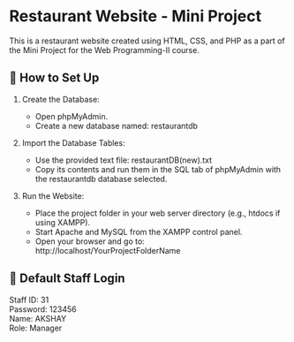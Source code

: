 # Restaurant Website - Mini Project

This is a restaurant website created using HTML, CSS, and PHP as a part of the Mini Project for the Web Programming-II course.

## 📁 How to Set Up

1. Create the Database:
   - Open phpMyAdmin.
   - Create a new database named:
     restaurantdb

2. Import the Database Tables:
   - Use the provided text file:
     restaurantDB(new).txt
   - Copy its contents and run them in the SQL tab of phpMyAdmin with the restaurantdb database selected.

3. Run the Website:
   - Place the project folder in your web server directory (e.g., htdocs if using XAMPP).
   - Start Apache and MySQL from the XAMPP control panel.
   - Open your browser and go to:
     http://localhost/YourProjectFolderName

## 🔐 Default Staff Login

Staff ID: 31  
Password: 123456  
Name: AKSHAY  
Role: Manager
